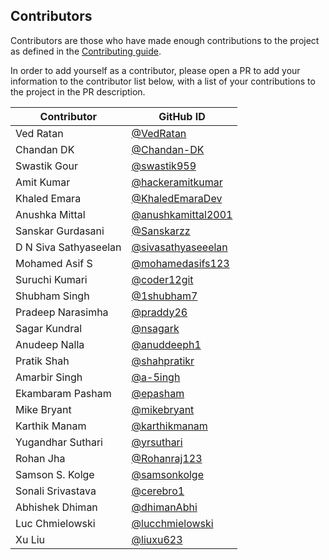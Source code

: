 ## Contributors

Contributors are those who have made enough contributions to the project as defined in the [Contributing guide](https://kyverno.io/community/#contributing).

In order to add yourself as a contributor, please open a PR to add your information to the contributor list below, with a list of your contributions to the project in the PR description.

| Contributor           | GitHub ID                                                  |
| --------------------- | ---------------------------------------------------------- |
| Ved Ratan             | [@VedRatan](https://github.com/VedRatan)                   |
| Chandan DK            | [@Chandan-DK](https://github.com/Chandan-DK)               |
| Swastik Gour          | [@swastik959](https://github.com/swastik959)               |
| Amit Kumar            | [@hackeramitkumar](https://github.com/hackeramitkumar)     |
| Khaled Emara          | [@KhaledEmaraDev](https://github.com/KhaledEmaraDev)       |
| Anushka Mittal        | [@anushkamittal2001](https://github.com/anushkamittal2001) |
| Sanskar Gurdasani     | [@Sanskarzz](https://github.com/Sanskarzz)                 |
| D N Siva Sathyaseelan | [@sivasathyaseeelan](https://github.com/sivasathyaseeelan) |
| Mohamed Asif S        | [@mohamedasifs123](https://github.com/mohamedasifs123)     |
| Suruchi Kumari        | [@coder12git](https://github.com/coder12git)               |
| Shubham Singh         | [@1shubham7](https://github.com/1shubham7)                 |
| Pradeep Narasimha     | [@praddy26](https://github.com/praddy26)                   |
| Sagar Kundral         | [@nsagark](https://github.com/nsagark)                     |
| Anudeep Nalla         | [@anuddeeph1](https://github.com/anuddeeph1)               |
| Pratik Shah           | [@shahpratikr](https://github.com/shahpratikr)             |
| Amarbir Singh         | [@a-5ingh](https://github.com/A-5ingh)                     |
| Ekambaram Pasham      | [@epasham](https://github.com/epasham)                     |
| Mike Bryant           | [@mikebryant](https://github.com/mikebryant)               |
| Karthik Manam         | [@karthikmanam](https://github.com/karthikmanam)           |
| Yugandhar Suthari     | [@yrsuthari](https://github.com/yrsuthari)                 |
| Rohan Jha             | [@Rohanraj123](https://github.com/Rohanraj123)             |
| Samson S. Kolge       | [@samsonkolge](https://github.com/samsonkolge)             |
| Sonali Srivastava     | [@cerebro1](https://github.com/cerebro1)                   |
| Abhishek Dhiman       | [@dhimanAbhi](https://github.com/dhimanAbhi)               |
| Luc Chmielowski       | [@lucchmielowski](https://github.com/lucchmielowski)       |
| Xu Liu                | [@liuxu623](https://github.com/liuxu623)                   |
